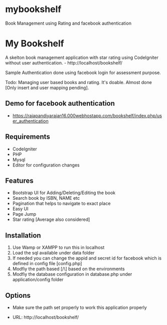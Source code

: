# mybookshelf
Book Management using Rating and facebook authentication

My Bookshelf
=============
A skelton book management application with star rating using CodeIgniter without user authentication. - http://localhost/bookshelf/

Sample Authentication done using facebook login for assessment purpose.

Todo: Managing user based books and rating. It's doable. Almost done [Only insert and user mapping pending]. 

Demo for facebook authentication
----
* https://rajapandiyarajan16.000webhostapp.com/bookshelf/index.php/user_authentication

Requirements
------------
* CodeIgniter
* PHP
* Mysql 
* Editor for configuration changes

Features
--------
* Bootstrap UI for Adding/Deleting/Editing the book
* Search book by ISBN, NAME etc
* Pagination that helps to navigate to exact place
* Easy UI 
* Page Jump
* Star rating [Average also considered]

Installation
------------
1. Use Wamp or XAMPP to run this in localhost
2. Load the sql available under data folder
3. If needed you can change the appid and secret id for facebook which is defined in config file [config.php]
4. Modfiy the path based [/\\] based on the environments
5. Modfiy the database configuration in database.php under application/config folder

Options
-------
* Make sure the path set properly to work this application properly

* URL: http://localhost/bookshelf/



